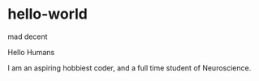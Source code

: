 # hello-world
mad decent 

Hello Humans 

I am an aspiring hobbiest coder, and a full time student of Neuroscience.
